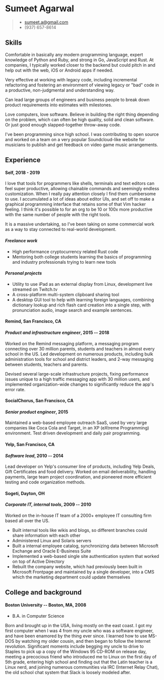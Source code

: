 Sumeet Agarwal
==============
> + <sumeet.a@gmail.com>
> + (937) 657-8614

Skills
------
Comfortable in basically any modern programming language, expert knowledge of
Python and Ruby, and strong in Go, JavaScript and Rust. At companies, I
typically worked closer to the backend but could pitch in and help out with the
web, iOS or Android apps if needed.

Very effective at working with legacy code, including incremental refactoring and
fostering an environment of viewing legacy or "bad" code in a productive, non-judgmental
and understanding way.

Can lead large groups of engineers and business people to break down product
requirements into estimates with milestones.

Love computers, love software. Believe in building the right thing depending on
the problem, which can often be high quality, solid and clean software. Or
just good enough slapped-together throw-away code.

I've been programming since high school. I was contributing to open source and
worked on a team on a very popular Soundcloud-like website for musicians to
publish and get feedback on video game music arrangements.

Experience
----------
#### **Self**, 2018 - 2019
I love that tools for programmers like shells, terminals and text editors can feel
super productive, allowing chainable commands and seemingly endless customization.
When I really pay attention closely I find them cumbersome to use. I accumulated
a lot of ideas about editor UIs, and set off to make a graphical programming
interface that retains some of that Vim hacker feeling. I think it's possible to
for an org to be 10 or 100x more productive with the same number of people with
the right tools.

It is a massive undertaking, so I've been taking on some commercial work as a
way to stay connected to real-world development.

#### *Freelance work*
+ High performance cryptocurrency related Rust code
+ Mentoring both college students learning the basics of programming and industry
  professionals trying to learn new tools

#### *Personal projects*
+ Utility to use iPad as an external display from Linux, development live
  streamed on Twitch.tv
+ A cross-platform multi-system clipboard sharing tool
+ A desktop GUI tool to help with learning foreign languages, combining dictionary
  lookup and rich flash card creation into a single step, with pronunciation
  audio, image search and example sentences.

#### **Remind**, San Francisco, CA
#### *Product and infrastructure engineer*, 2015 -- 2018
Worked on the Remind messaging platform, a messaging program connecting over 30
million parents, students and teachers in almost every school in the US. Led
development on numerous products, including bulk administration tools for school
and district leaders, and 2-way messaging between students, teachers and parents.

Devised several large-scale infrastructure projects, fixing performance issues unique
to a high traffic messaging app with 30 million users, and implemented organization-wide
changes to significantly reduce the app's error rate.

#### **SocialChorus**, San Francisco, CA
#### *Senior product engineer*, 2015
Maintained a web-based employee outreach SaaS, used by very large companies like Coca
Cola and Target, in an XP (eXtreme Programming) environment. Test driven development
and daily pair programming.

#### **Yelp**, San Francisco, CA
#### *Software lead*, 2010 -- 2014
Lead developer on Yelp's consumer line of products, including Yelp Deals, Gift
Certificates and food delivery. Worked on email deliverability, handling payments,
large team project coordination, and pioneered more efficient testing and code
organization methods.

#### **Sogeti**, Dayton, OH
#### *Corporate IT, internal tools*, 2009 -- 2010
Worked on the in-house IT team of a 2000+ employee IT consulting firm based all
over the US.

+ Built internal tools like wikis and blogs, so different branches could
share information with each other
+ Administered Linux and Solaris servers
+ Built a internal employee catalog, synchronizing data between Microsoft Exchange
and Oracle E-Business Suite
+ Implemented a web-based single site authentication system that worked on top
  of Active Directory
+ Rebuilt the company website, which had previously been built in Microsoft Frontpage
and maintained by a single developer, into a CMS which the marketing department could
update themselves


College and background
---------
#### Boston University -- Boston, MA, 2008
+ B.A. in Computer Science

Born and brought up in the USA, living mostly on the east coast. I got my first
computer when I was 4 from my uncle who was a software engineer, and have been
enamored by the thing ever since. I learned how to use MS-DOS by watching my
older cousin, and then began to follow the Internet revolution. Significant
moments include begging my uncle to drive to Staples to pick up a copy of the
Windows 95 CD-ROM on release day, meeting a precocious friend who introduced
me to Linux on the first day of 5th grade, entering high school and finding out
that the Latin teacher is a Linux nerd, and joining numerous communities via
IRC (Internet Relay Chat), the old school chat system that Slack is loosely
modeled after.
